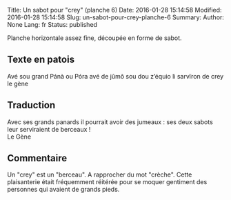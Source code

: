 Title: Un sabot pour "crey" (planche 6)
Date: 2016-01-28 15:14:58
Modified: 2016-01-28 15:14:58
Slug: un-sabot-pour-crey-planche-6
Summary: 
Author: None
Lang: fr
Status: published

Planche horizontale assez fine, découpée en forme de sabot.
<img style="float: center;" alt="" src="{static}/images/planche_6.png">

## Texte en patois
Avé sou grand Pánà ou Póra avé de jûmô sou dou z’équio li sarvïron de crey 
le gène

## Traduction
Avec ses grands panards il pourrait avoir des jumeaux : ses deux sabots leur serviraient de berceaux !     
Le Gène

## Commentaire
Un "crey" est un "berceau". A rapprocher du mot "crèche".
Cette plaisanterie était fréquemment réitérée pour se moquer gentiment des personnes qui avaient de grands pieds.



